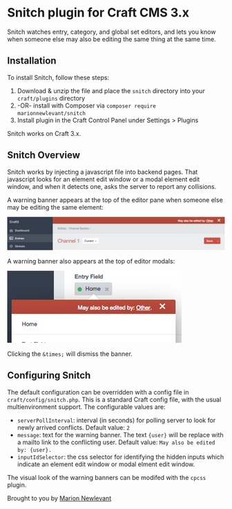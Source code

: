 # Snitch plugin for Craft CMS 3.x

Snitch watches entry, category, and global set editors, and lets you know when someone else may also be editing the same thing at the same time.

## Installation

To install Snitch, follow these steps:

1. Download & unzip the file and place the `snitch` directory into your `craft/plugins` directory
2.  -OR- install with Composer via `composer require marionnewlevant/snitch`
3. Install plugin in the Craft Control Panel under Settings > Plugins

Snitch works on Craft 3.x.

## Snitch Overview

Snitch works by injecting a javascript file into backend pages. That javascript looks for an element edit window or
a modal element edit window, and when it detects one, asks the server to report any collisions.

A warning banner appears at the top of the editor pane when someone else may be editing the same element:

![Screenshot](resources/img/warning.png)

A warning banner also appears at the top of editor modals:

![Screenshot](resources/img/modalWarning.png)

Clicking the `&times;` will dismiss the banner.

## Configuring Snitch

The default configuration can be overridden with a config file in `craft/config/snitch.php`. This is a standard Craft config file, with the usual multienvironment support. The configurable values are:

- `serverPollInterval`: interval (in seconds) for polling server to look for newly arrived conflicts. Default value: `2`
- `message`: text for the warning banner. The text `{user}` will be replace with a mailto link to the conflicting user. Default value: `May also be edited by: {user}.`
- `inputIdSelector`: the css selector for identifying the hidden inputs which indicate an element edit window or modal elment edit window.

The visual look of the warning banners can be modifed with the `cpcss` plugin.

Brought to you by [Marion Newlevant](http://marion.newlevant.com)
